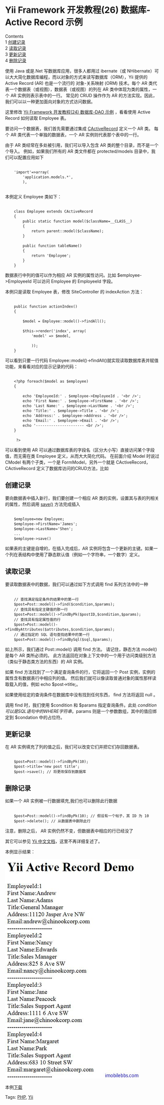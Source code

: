 # Yii Framework 开发教程(26) 数据库-Active Record 示例

  Contents  
1 [创建记录](http://www.imobilebbs.com/wordpress/archives/4047#)  
2 [读取记录](http://www.imobilebbs.com/wordpress/archives/4047#)  
3 [更新记录](http://www.imobilebbs.com/wordpress/archives/4047#)  
4 [删除记录](http://www.imobilebbs.com/wordpress/archives/4047#)

使用 Java 或是.Net 写数据库应用，很多人都用过 ibernate（或 NHibernate）可以大大简化数据库编程，而以对象的方式来读写数据库（ORM），Yii 提供的 Active Record (AR) 也是一个流行的 对象-关系映射 (ORM) 技术。每个 AR 类代表一个数据表（或视图），数据表（或视图）的列在 AR 类中体现为类的属性，一个 AR 实例则表示表中的一行。 常见的 CRUD 操作作为 AR 的方法实现。因此，我们可以以一种更加面向对象的方式访问数据。

这里修改 [Yii Framework 开发教程(24) 数据库-DAO 示例](the-dao-database-examples.md) ，看看使用 Active Record 如何读取 Employee 表。

要访问一个数据表，我们首先需要通过集成 [CActiveRecord](http://www.yiiframework.com/doc/api/1.1/CActiveRecord) 定义一个 AR 类。 每个 AR 类代表一个单独的数据表，一个 AR 实例则代表那个表中的一行。

由于 AR 类经常在多处被引用，我们可以导入包含 AR 类的整个目录，而不是一个个导入。 例如，如果我们所有的 AR 类文件都在 protected/models 目录中，我们可以配置应用如下 

```

    'import'=>array(
    	'application.models.*',
    	), 
    
```

本例定义 Employee 类如下：

```

    class Employee extends CActiveRecord
    {
    	public static function model($className=__CLASS__)
    	{
    		return parent::model($className);
    	}
    
    	public function tableName()
    	{
    		return 'Employee';
    	}
    }

```

数据表行中列的值可以作为相应 AR 实例的属性访问。比如 $employee->EmployeeId 可以访问 Employee 的 EmployeeId 字段。

本例只是读取 Employee 表，修改 SiteController 的 indexAction 方法：

```

    public function actionIndex()
    {
    
    	$model = Employee::model()->findAll();
    
    	$this->render('index', array(
    		'model' => $model,
    
    		));
    }

```

可以看到只要一行代码 Employee::model()->findAll()就实现读取数据库表并赋值功能，来看看对应的显示记录的代码：

```

    <?php foreach($model as $employee)
    {
    
    	echo 'EmployeeId:' . $employee->EmployeeId . '<br />';
    	echo 'First Name:' . $employee->FirstName . '<br />';
    	echo 'Last Name:' . $employee->LastName . '<br />';
    	echo 'Title:' . $employee->Title . '<br />';
    	echo 'Address:' . $employee->Address . '<br />';
    	echo 'Email:' . $employee->Email . '<br />';
    	echo '---------------------- <br />';
    }
    
     ?>

```

可以看到使用 AR 可以通过数据库表的字段名（区分大小写）直接访问某个字段值，而无需在类 Employee 定义，从而大大简化代码。
在前面介绍 Model 时说过 CModel 有两个子类，一个是 FormModel，另外一个就是 CActiveRecord，CActiveRecord 定义了数据库访问的CRUD方法，比如

## 创建记录

要向数据表中插入新行，我们要创建一个相应 AR 类的实例，设置其与表的列相关的属性，然后调用 [save()](http://www.yiiframework.com/doc/api/1.1/CActiveRecord#save) 方法完成插入

```

    $employee=new Employee;
    $employee->FirstName='James';
    $employee->LastName='Shen';
    ...
    $employee->save()

```

如果表的主键是自增的，在插入完成后，AR 实例将包含一个更新的主键。如果一个列在表结构中使用了静态默认值（例如一个字符串，一个数字）定义。

## 读取记录

要读取数据表中的数据，我们可以通过如下方式调用 find 系列方法中的一种

```

    // 查找满足指定条件的结果中的第一行
    $post=Post::model()->find($condition,$params);
    // 查找具有指定主键值的那一行
    $post=Post::model()->findByPk($postID,$condition,$params);
    // 查找具有指定属性值的行
    $post=Post::model()->findByAttributes($attributes,$condition,$params);
    // 通过指定的 SQL 语句查找结果中的第一行
    $post=Post::model()->findBySql($sql,$params);

```

如上所示，我们通过 Post::model() 调用 find 方法。 请记住，静态方法 model() 是每个 AR 类所必须的。 此方法返回在对象上下文中的一个用于访问类级别方法（类似于静态类方法的东西）的 AR 实例。

如果 find 方法找到了一个满足查询条件的行，它将返回一个 Post 实例，实例的属性含有数据表行中相应列的值。 然后我们就可以像读取普通对象的属性那样读取载入的值，例如 echo $post->title;。

如果使用给定的查询条件在数据库中没有找到任何东西， find 方法将返回 null 。

调用 find 时，我们使用 $condition 和 $params 指定查询条件。此处 $condition 可以是 SQL 语句中的 WHERE 字符串，$params 则是一个参数数组，其中的值应绑定到 $condation 中的占位符。

## 更新记录

在 AR 实例填充了列的值之后，我们可以改变它们并把它们存回数据表。

```

    $post=Post::model()->findByPk(10);
    $post->title='new post title';
    $post->save(); // 将更改保存到数据库

```

## 删除记录

如果一个 AR 实例被一行数据填充,我们也可以删除此行数据

```

    $post=Post::model()->findByPk(10); // 假设有一个帖子，其 ID 为 10
    $post->delete(); // 从数据表中删除此行

```

注意，删除之后， AR 实例仍然不变，但数据表中相应的行已经没了

其它可以参见 [Yii 中文文档](http://www.yiiframework.com/doc/guide/1.1/zh_cn/database.ar)，这里不再详细复述了。

本例显示结果：

![picture26.1](images/26.1.jpg)

本例[下载](http://www.imobilebbs.com/download/yii/ActiveRecordDemo.zip)

Tags: [PHP](http://www.imobilebbs.com/wordpress/archives/tag/php), [Yii](http://www.imobilebbs.com/wordpress/archives/tag/yii)

